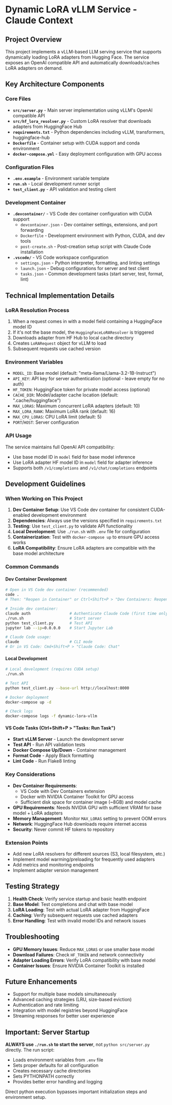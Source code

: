 # Dynamic LoRA vLLM Service - Claude Context

## Project Overview
This project implements a vLLM-based LLM serving service that supports dynamically loading LoRA adapters from Hugging Face. The service exposes an OpenAI compatible API and automatically downloads/caches LoRA adapters on demand.

## Key Architecture Components

### Core Files
- **`src/server.py`** - Main server implementation using vLLM's OpenAI compatible API
- **`src/hf_lora_resolver.py`** - Custom LoRA resolver that downloads adapters from HuggingFace Hub
- **`requirements.txt`** - Python dependencies including vLLM, transformers, huggingface-hub
- **`Dockerfile`** - Container setup with CUDA support and conda environment
- **`docker-compose.yml`** - Easy deployment configuration with GPU access

### Configuration Files
- **`.env.example`** - Environment variable template
- **`run.sh`** - Local development runner script
- **`test_client.py`** - API validation and testing client

### Development Container
- **`.devcontainer/`** - VS Code dev container configuration with CUDA support
  - `devcontainer.json` - Dev container settings, extensions, and port forwarding
  - `Dockerfile` - Development environment with Python, CUDA, and dev tools
  - `post-create.sh` - Post-creation setup script with Claude Code installation
- **`.vscode/`** - VS Code workspace configuration
  - `settings.json` - Python interpreter, formatting, and linting settings
  - `launch.json` - Debug configurations for server and test client
  - `tasks.json` - Common development tasks (start server, test, format, lint)

## Technical Implementation Details

### LoRA Resolution Process
1. When a request comes in with a model field containing a HuggingFace model ID
2. If it's not the base model, the `HuggingFaceLoRAResolver` is triggered
3. Downloads adapter from HF Hub to local cache directory
4. Creates `LoRARequest` object for vLLM to load
5. Subsequent requests use cached version

### Environment Variables
- `MODEL_ID`: Base model (default: "meta-llama/Llama-3.2-1B-Instruct")
- `API_KEY`: API key for server authentication (optional - leave empty for no auth)
- `HF_TOKEN`: HuggingFace token for private model access (optional)
- `CACHE_DIR`: Model/adapter cache location (default: ".cache/huggingface")
- `MAX_LORAS`: Maximum concurrent LoRA adapters (default: 10)
- `MAX_LORA_RANK`: Maximum LoRA rank (default: 16)
- `MAX_CPU_LORAS`: CPU LoRA limit (default: 5)
- `PORT`/`HOST`: Server configuration

### API Usage
The service maintains full OpenAI API compatibility:
- Use base model ID in `model` field for base model inference
- Use LoRA adapter HF model ID in `model` field for adapter inference
- Supports both `/v1/completions` and `/v1/chat/completions` endpoints

## Development Guidelines

### When Working on This Project
1. **Dev Container Setup**: Use VS Code dev container for consistent CUDA-enabled development environment
2. **Dependencies**: Always use the versions specified in `requirements.txt`
3. **Testing**: Use `test_client.py` to validate API functionality
4. **Local Development**: Use `./run.sh` with `.env` file for configuration
5. **Containerization**: Test with `docker-compose up` to ensure GPU access works
6. **LoRA Compatibility**: Ensure LoRA adapters are compatible with the base model architecture

### Common Commands

#### Dev Container Development
```bash
# Open in VS Code dev container (recommended)
code .
# Then: "Reopen in Container" or Ctrl+Shift+P > "Dev Containers: Reopen in Container"

# Inside dev container:
claude auth                 # Authenticate Claude Code (first time only)
./run.sh                    # Start server
python test_client.py       # Test API
jupyter lab --ip=0.0.0.0    # Start Jupyter Lab

# Claude Code usage:
claude                      # CLI mode
# Or in VS Code: Cmd+Shift+P > "Claude Code: Chat"
```

#### Local Development
```bash
# Local development (requires CUDA setup)
./run.sh

# Test API
python test_client.py --base-url http://localhost:8000

# Docker deployment
docker-compose up -d

# Check logs
docker-compose logs -f dynamic-lora-vllm
```

#### VS Code Tasks (Ctrl+Shift+P > "Tasks: Run Task")
- **Start vLLM Server** - Launch the development server
- **Test API** - Run API validation tests
- **Docker Compose Up/Down** - Container management
- **Format Code** - Apply Black formatting
- **Lint Code** - Run Flake8 linting

### Key Considerations
- **Dev Container Requirements**: 
  - VS Code with Dev Containers extension
  - Docker with NVIDIA Container Toolkit for GPU access
  - Sufficient disk space for container image (~8GB) and model cache
- **GPU Requirements**: Needs NVIDIA GPU with sufficient VRAM for base model + LoRA adapters
- **Memory Management**: Monitor `MAX_LORAS` setting to prevent OOM errors
- **Network**: HuggingFace Hub downloads require internet access
- **Security**: Never commit HF tokens to repository

### Extension Points
- Add new LoRA resolvers for different sources (S3, local filesystem, etc.)
- Implement model warming/preloading for frequently used adapters
- Add metrics and monitoring endpoints
- Implement adapter version management

## Testing Strategy
1. **Health Check**: Verify service startup and basic health endpoint
2. **Base Model**: Test completions and chat with base model
3. **LoRA Loading**: Test with actual LoRA adapter from HuggingFace
4. **Caching**: Verify subsequent requests use cached adapters
5. **Error Handling**: Test with invalid model IDs and network issues

## Troubleshooting
- **GPU Memory Issues**: Reduce `MAX_LORAS` or use smaller base model
- **Download Failures**: Check `HF_TOKEN` and network connectivity
- **Adapter Loading Errors**: Verify LoRA compatibility with base model
- **Container Issues**: Ensure NVIDIA Container Toolkit is installed

## Future Enhancements
- Support for multiple base models simultaneously
- Advanced caching strategies (LRU, size-based eviction)
- Authentication and rate limiting
- Integration with model registries beyond HuggingFace
- Streaming responses for better user experience

## Important: Server Startup

**ALWAYS use `./run.sh` to start the server**, not `python src/server.py` directly. The run script:
- Loads environment variables from `.env` file
- Sets proper defaults for all configuration
- Creates necessary cache directories
- Sets PYTHONPATH correctly
- Provides better error handling and logging

Direct python execution bypasses important initialization steps and environment setup.